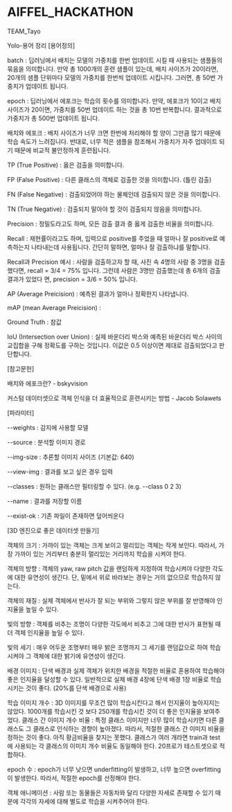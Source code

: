 # AIFFEL_HACKATHON
TEAM_Tayo

Yolo-용어 정리
[용어정의]

batch : 딥러닝에서 배치는 모델의 가중치를 한번 업데이트 시킬 때 사용되는 샘플들의 묶음을 의미합니다. 만약 총 1000개의 훈련 샘플이 있는데, 배치 사이즈가 20이라면, 20개의 샘플 단위마다 모델의 가중치를 한번씩 업데이트 시킵니다. 그러면, 총 50번 가중치가 업데이트 됩니다.

epoch : 딥러닝에서 에포크는 학습의 횟수를 의미합니다. 만약, 에포크가 10이고 배치 사이즈가 20이면, 가중치를 50번 업데이트 하는 것을 총 10번 반복합니다. 결과적으로 가중치가 총 500번 업데이트 됩니다.

배치와 에포크  : 배치 사이즈가 너무 크면 한번에 처리해야 할 양이 그만큼 많기 때문에 학습 속도가 느려집니다. 반대로, 너무 적은 샘플을 참조해서 가중치가 자주 업데이트 되기 때문에 비교적 불안정하게 훈련됩니다.

TP (True Positive) : 옳은 검출을 의미합니다.

FP (False Positive) : 다른 클래스의 객체로 검출한 것을 의미합니다. (틀린 검출)

FN (False Negative) : 검출되었어야 하는 물체인데 검출되지 않은 것을 의미합니다.

TN (True Negative) : 검출되지 말아야 할 것이 검출되지 않음을 의미합니다.

Precision : 정밀도라고도 하며, 모든 검출 결과 중 옳게 검출한 비율을 의미합니다.

Recall : 재현률이라고도 하며, 입력으로 positive를 주었을 때 얼마나 잘 positive로 예측하는지 나타내는데 사용됩니다. 간단히 말하면, 얼마나 잘 검출하냐를 말합니다.

Recall과 Precision 예시 : 사람을 검출하고자 할 때, 사진 속 4명의 사람 중 3명을 검출했다면, recall = 3/4 = 75% 입니다. 그런데 사람은 3명만 검출했는데 총 6개의 검출 결과가 있었다
면, precision = 3/6 = 50% 입니다.

AP (Average Preicision) : 예측된 결과가 얼마나 정확한지 나타냅니다.

mAP (mean Average Preicision) :

Ground Truth : 참값

IoU (Intersection over Union) : 실제 바운더리 박스와 예측된 바운더리 박스 사이의 교집합을 구해 정확도를 구하는 것입니다. 이값은 0.5 이상이면 제대로 검출되었다고 판단합니다.

[참고문헌]

배치와 에포크란? - bskyvision

커스텀 데이터셋으로 객체 인식을 더 효율적으로 훈련시키는 방법 - Jacob Solawets

[파라미터]

--weights : 감지에 사용할 모델

--source : 분석할 이미지 경로

--img-size : 추론할 이미지 사이즈 (기본값: 640)

--view-img : 결과를 보고 싶은 경우 입력

--classes : 원하는 클래스만 필터링할 수 있다. (e.g. --class 0 2 3)

--name : 결과를 저장할 이름

--exist-ok : 기존 파일이 존재하면 덮어씌운다

[3D 엔진으로 좋은 데이터셋 만들기]

객체의 크기 : 가까이 있는 객체는 크게 보이고 멀리있는 객체는 작게 보인다. 따라서, 가장 가까이 있는 거리부터 충분히 멀리있는 거리까지 학습을 시켜야 한다.

객체의 방향 : 객체의 yaw, raw pitch 값을 랜덤하게 지정하여 학습시켜야 다양한 각도에 대한 유연성이 생긴다. 단, 밑에서 위로 바라보는 경우는 거의 없으므로 학습하지 않는다.

객체의 재질 : 실제 객체에서 반사가 잘 되는 부위와 그렇지 않은 부위를 잘 반영해야 인지율을 높일 수 있다.

빛의 방향 : 객체를 비추는 조명이 다양한 각도에서 비추고 그에 대한 반사가 표현될 때 더 객체 인지율을 높일 수 있다.

빛의 세기 : 매우 어두운 조명부터 매우 밝은 조명까지 그 세기를 랜덤값으로 하여 학습시켜야 그 객체에 대한 밝기에 유연성이 생긴다.

배경 이미지 : 단색 배경과 실제 객체가 위치한 배경을 적절한 비율로 혼용하여 학습해야 좋은 인지율을 달성할 수 있다. 일반적으로 실제 배경 4장에 단색 배경 1장 비율로 학습시키는 것이 좋다. (20%를 단색 배경으로 사용)

학습 이미지 개수 : 3D 이미지를 무조건 많이 학습시킨다고 해서 인지율이 높아지지는 않았다. 1000개를 학습시킨 것 보다 250개를 학습시킨 것이 더 좋은 인지율을 보여주었다.
클래스 간 이미지 개수 비율 : 특정 클래스 이미지만 너무 많이 학습시키면 다른 클래스도 그 클래스로 인식하는 경향이 높아졌다. 따라서, 적절한 클래스 간 이미지 비율을 정하는 것이 좋다. 아직 황금비율을 찾지는 못했다. 클래스가 여러 개라면 train과 test에 사용되는 각 클래스의 이미지 개수 비율도 동일해야 한다. 20프로가 테스트셋으로 적합하다.

epoch 수 : epoch가 너무 낮으면 underfitting이 발생하고, 너무 높으면 overfitting이 발생한다. 따라서, 적절한 epoch를 선정해야 한다.

객체 애니메이션 : 사람 또는 동물들은 자동차와 달리 다양한 자세로 존재할 수 있기 때문에 각각의 자세에 대해 별도로 학습을 시켜주어야 한다.
